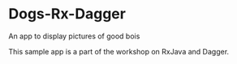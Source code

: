 # Dogs-Rx-Dagger
An app to display pictures of good bois

This sample app is a part of the workshop on RxJava and Dagger.
